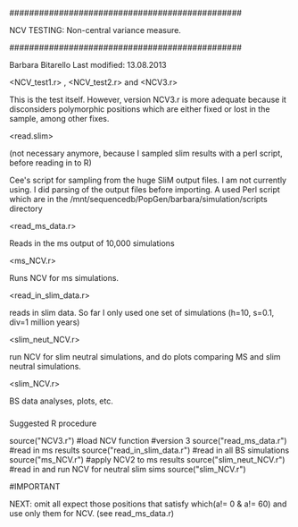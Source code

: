 ###############################################

NCV TESTING:  Non-central variance measure.

###############################################

Barbara Bitarello
Last modified: 13.08.2013


<NCV_test1.r> , <NCV_test2.r> and <NCV3.r>

This is the test itself. However, version NCV3.r is more adequate because it disconsiders polymorphic positions which are either fixed or lost in the sample, among other fixes.


<read.slim>

(not necessary anymore, because I sampled slim results with a perl script, before reading in to R)

Cee's script for sampling from the huge SliM output files. I am not currently using. I did parsing of the output files before importing. A used Perl script which are in the /mnt/sequencedb/PopGen/barbara/simulation/scripts directory

<read_ms_data.r>

Reads in the ms output of 10,000 simulations

<ms_NCV.r>

Runs NCV for ms simulations.

<read_in_slim_data.r>

reads in slim data. So far I only used one set of simulations (h=10, s=0.1, div=1 million years)

<slim_neut_NCV.r>

run NCV for slim neutral simulations, and do plots comparing MS and slim neutral simulations.


<slim_NCV.r>


BS data analyses, plots, etc.


###
Suggested R procedure

source("NCV3.r") #load NCV function #version 3
source("read_ms_data.r") #read in ms results
source("read_in_slim_data.r") #read in all BS simulations
source("ms_NCV.r")  #apply NCV2 to ms results
source("slim_neut_NCV.r")   #read in and run NCV for neutral slim sims
source("slim_NCV.r")


#IMPORTANT

NEXT: omit all expect those positions that satisfy which(a!= 0 & a!= 60) and use only them for NCV. (see read_ms_data.r)
